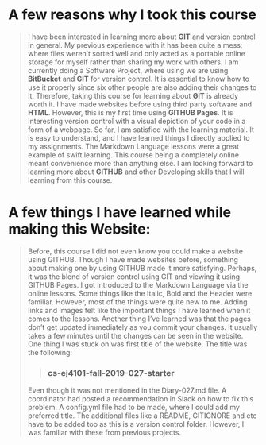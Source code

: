 # A few reasons why I took this course

>I have been interested in learning more about **GIT** and version control in general. My previous experience with it has been quite a mess; where files weren’t sorted well and only acted as a portable online storage for myself rather than sharing my work with others. I am currently doing a Software Project, where using we are using **BitBucket** and **GIT** for version control. It is essential to know how to use it properly since six other people are also adding their changes to it. Therefore, taking this course for learning about **GIT** is already worth it.  I have made websites before using third party software and **HTML**. However, this is my first time using **GITHUB Pages**. It is interesting version control with a visual depiction of your code in a form of a webpage. So far, I am satisfied with the learning material. It is easy to understand, and I have learned things I directly applied to my assignments. The Markdown Language lessons were a great example of swift learning. This course being a completely online meant convenience more than anything else. I am looking forward to learning more about **GITHUB** and other Developing skills that I will learning from this course.

# A few things I have learned while making this Website:

>Before, this course I did not even know you could make a website using GITHUB. Though I have made websites before, something about making one by using GITHUB made it more satisfying. Perhaps, it was the blend of version control using GIT and viewing it using GITHUB Pages. I got introduced to the Markdown Language via the online lessons. Some things like the Italic, Bold and the Header were familiar. However, most of the things were quite new to me. Adding links and images felt like the important things I have learned when it comes to the lessons. Another thing I’ve learned was that the pages don’t get updated immediately as you commit your changes. It usually takes a few minutes until the changes can be seen in the website. One thing I was stuck on was first title of the website. The title was the following:
>
>>### cs-ej4101-fall-2019-027-starter
>
>Even though it was not mentioned in the Diary-027.md file. A coordinator had posted a recommendation in Slack on how to fix this problem. A config.yml file had to be made, where I could add my preferred title. The additional files like a README, GITIGNORE and etc have to be added too as this is a version control folder. However, I was familiar with these from previous projects.

